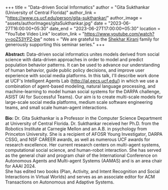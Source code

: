+++
title = "Data-driven Social Informatics"
author = "Gita Sukthankar (University of Central Florida)"
author_link = "https://www.cs.ucf.edu/person/gita-sukthankar/"
author_image = "assets/authorImages/gitaSukthankar.jpg"
date = "2023-06-27T16:00:00+05:30"
date_end = "2023-06-27T17:00:00+05:30"
location = "YouTube Video Link"
location_link = "https://www.youtube.com/watch?v=ooZ53YPZ-bw"
notes = "We are grateful to the <a href = "https://www.accel.com/people/shekhar-kirani" target= "_blank">Shekhar Kirani</a> family for generously supporting this seminar series."
+++

<b>Abstract:</b>
Data-driven social informatics unites models derived from social science with data-driven approaches in order to model 
and predict population behavior patterns.  It can be used to advance our understanding of human behavior, guide public 
policy decisions, and improve user experience with social media platforms.  In this talk, I'll describe work done at 
UCF's Intelligent Agents Lab (http://ial.eecs.ucf.edu/) in which we use a combination of agent-based modeling, natural 
language processing, and machine-learning to model human social systems for the DARPA challenge, ASIST (AI for 
Successful Teams). Our aim is to create multi-scale models for large-scale social media platforms, medium scale 
software engineering teams, and small scale human-agent interactions. 
<br><br>
<b>Bio:</b>
Dr. Gita Sukthankar is a Professor in the Computer Science Department at University of Central Florida. Dr. 
Sukthankar received her Ph.D. from the Robotics Institute at Carnegie Mellon and an A.B. in psychology from 
Princeton University. She is a recipient of AFOSR Young Investigator, DARPA CSSG, and NSF CAREER awards, as well 
as numerous UCF awards for research excellence.  Her current research centers on multi-agent systems, computational 
social science, and human-robot interaction. She has served as the general chair and program chair of the 
International Conference on Autonomous Agents and Multi-agent Systems (AAMAS) and is an area chair for AAAI 2024.  
She has edited two books (Plan, Activity, and Intent Recognition and Social Interactions in Virtual Worlds) and serves 
as an associate editor for ACM Transactions on Autonomous and Adaptive Systems. 
